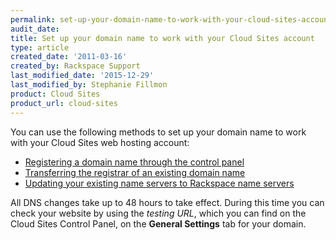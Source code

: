 ```yaml
---
permalink: set-up-your-domain-name-to-work-with-your-cloud-sites-account/
audit_date:
title: Set up your domain name to work with your Cloud Sites account
type: article
created_date: '2011-03-16'
created_by: Rackspace Support
last_modified_date: '2015-12-29'
last_modified_by: Stephanie Fillmon
product: Cloud Sites
product_url: cloud-sites
---
```


You can use the following methods to set up your domain name to work
with your Cloud Sites web hosting account:

-   [Registering a domain name through the control panel](/how-to/getting-started-with-cloud-sites-registering-andor-transferring-domain-names)
-   [Transferring the registrar of an existing domain name](/how-to/getting-started-with-cloud-sites-registering-andor-transferring-domain-names)
-   [Updating your existing name servers to Rackspace name servers](/how-to/getting-started-with-cloud-sites-rackspace-nameservers-and-creating-custom-nameservers)

All DNS changes take up to 48 hours to take effect. During this time you
can check your website by using the *testing URL*, which you can find on
the Cloud Sites Control Panel, on the **General Settings** tab for your
domain.
